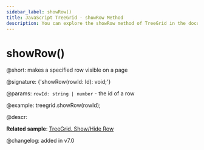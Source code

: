 ```yaml
---
sidebar_label: showRow()
title: JavaScript TreeGrid - showRow Method 
description: You can explore the showRow method of TreeGrid in the documentation of the DHTMLX JavaScript UI library. Browse developer guides and API reference, try out code examples and live demos, and download a free 30-day evaluation version of DHTMLX Suite 7.
---
```


# showRow()

@short: makes a specified row visible on a page

@signature: {'showRow(rowId: Id): void;'}

@params:
`rowId: string | number` - the id of a row

@example:
treegrid.showRow(rowId);

@descr:

**Related sample**: [TreeGrid. Show/Hide Row](https://snippet.dhtmlx.com/6geqbtvv)

@changelog:
added in v7.0

[comment]: # (@relatedapi: treegrid/api/treegrid_hiderow_method.md treegrid/api/treegrid_isrowhidden_method.md)

[comment]: # (@related: treegrid/usage.md#hidingshowing-a-row)
